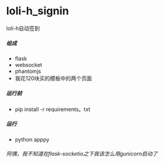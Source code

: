 # loli-h_signin
loli-h自动签到

##### 组成
- flask
- websocket
- phantomjs
- 我花120块买的模板中的两个页面

##### 运行前
- pip install -r requirements。txt

##### 运行
- python apppy
###### 阿偶，我不知道在flask-socketio之下我该怎么用gunicorn启动了
